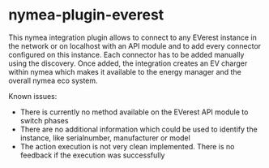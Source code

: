 # nymea-plugin-everest

This nymea integration plugin allows to connect to any EVerest instance in the network or on localhost with an API module and to add every connector configured on this instance.
Each connector has to be added manually using the discovery. Once added, the integration creates an EV charger within nymea which makes it available to the energy manager and the overall nymea eco system.

Known issues:

* There is currently no method available on the EVerest API module to switch phases
* There are no additional information which could be used to identify the instance, like serialnumber, manufacturer or model
* The action execution is not very clean implemented. There is no feedback if the execution was successfully
